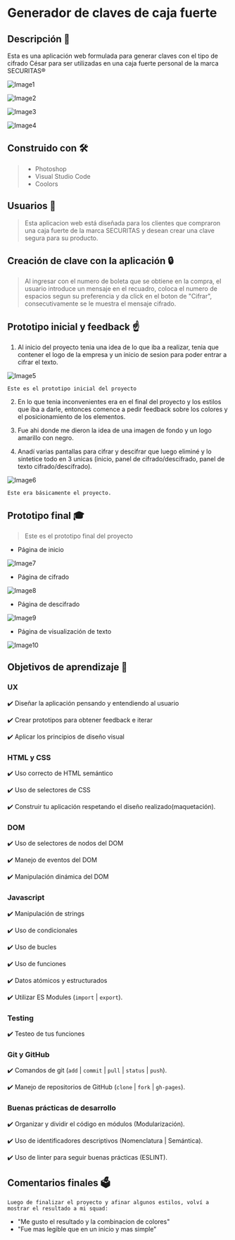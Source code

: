 # Generador de claves de caja fuerte
## Descripción 📝
Esta es una aplicación web formulada para generar claves con el tipo de cifrado César para ser utilizadas en una caja fuerte personal de la marca SECURITAS®


![Image1](1.jpg)



![Image2](2.jpg)



![Image3](3.jpg)



![Image4](4.jpg)

## Construido con 🛠️

>- Photoshop
>- Visual Studio Code
>- Coolors

## Usuarios 👥
>Esta aplicacion web está diseñada para los clientes que compraron una caja fuerte de la marca SECURITAS y desean crear una clave segura para su producto.

## Creación de clave con la aplicación 🔒

>Al ingresar con el numero de boleta que se obtiene en la compra, el usuario introduce un mensaje en el recuadro, coloca el numero de espacios segun su preferencia y da click en el boton de "Cifrar", consecutivamente se le muestra el mensaje cifrado.

## Prototipo inicial y feedback ☝

1. Al inicio del proyecto tenia una idea de lo que iba a realizar, tenia que contener el logo de la empresa y un inicio de sesion para poder entrar a cifrar el texto.

![Image5](5.jpg)

    Este es el prototipo inicial del proyecto

2. En lo que tenia inconvenientes era en el final del proyecto y los estilos que iba a darle, entonces comence a pedir feedback sobre los colores y el posicionamiento de los elementos.

3. Fue ahi donde me dieron la idea de una imagen de fondo y un logo amarillo con negro.

4. Anadí varias pantallas para cifrar y descifrar que luego eliminé y lo sintetice todo en 3 unicas (inicio, panel de cifrado/descifrado, panel de texto cifrado/descifrado).

![Image6](6.jpg)

    Este era básicamente el proyecto.


## Prototipo final 🎓

>Este es el prototipo final del proyecto

* Página de inicio

![Image7](7.jpg)

* Página de cifrado

![Image8](8.jpg)

* Página de descifrado

![Image9](9.jpg)

* Página de visualización de texto

![Image10](10.jpg)

## Objetivos de aprendizaje 🎯

### UX

✔️ Diseñar la aplicación pensando y entendiendo al usuario

✔️ Crear prototipos para obtener feedback e iterar

✔️ Aplicar los principios de diseño visual
### HTML y CSS

✔️ Uso correcto de HTML semántico

✔️ Uso de selectores de CSS

✔️ Construir tu aplicación respetando el diseño realizado(maquetación).
### DOM
✔️ Uso de selectores de nodos del DOM

✔️ Manejo de eventos del DOM

✔️ Manipulación dinámica del DOM
### Javascript

✔️ Manipulación de strings

✔️ Uso de condicionales

✔️ Uso de bucles

✔️ Uso de funciones

✔️ Datos atómicos y estructurados

✔️ Utilizar ES Modules (`import` | `export`).

### Testing
✔️ Testeo de tus funciones
### Git y GitHub
✔️ Comandos de git
  (`add` | `commit` | `pull` | `status` | `push`).

✔️ Manejo de repositorios de GitHub (`clone` | `fork` | `gh-pages`).
### Buenas prácticas de desarrollo

✔️ Organizar y dividir el código en módulos (Modularización).

✔️ Uso de identificadores descriptivos (Nomenclatura | Semántica).

✔️ Uso de linter para seguir buenas prácticas (ESLINT).

## Comentarios finales 🗳️

    Luego de finalizar el proyecto y afinar algunos estilos, volví a mostrar el resultado a mi squad:

* "Me gusto el resultado y la combinacion de colores"
* "Fue mas legible que en un inicio y mas simple"
